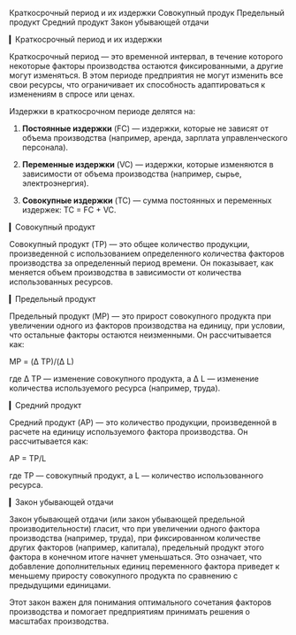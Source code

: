 Краткосрочный период и их издержки
Совокупный продук
Предельный продукт
Средний продукт
Закон убывающей отдачи


▎Краткосрочный период и их издержки

Краткосрочный период — это временной интервал, в течение которого некоторые факторы производства остаются фиксированными, а другие могут изменяться. В этом периоде предприятия не могут изменить все свои ресурсы, что ограничивает их способность адаптироваться к изменениям в спросе или ценах.

Издержки в краткосрочном периоде делятся на:

1. **Постоянные издержки** (FC) — издержки, которые не зависят от объема производства (например, аренда, зарплата управленческого персонала).

2. **Переменные издержки** (VC) — издержки, которые изменяются в зависимости от объема производства (например, сырье, электроэнергия).

3. **Совокупные издержки** (TC) — сумма постоянных и переменных издержек: TC = FC + VC.

▎Совокупный продукт

Совокупный продукт (TP) — это общее количество продукции, произведенной с использованием определенного количества факторов производства за определенный период времени. Он показывает, как меняется объем производства в зависимости от количества использованных ресурсов.

▎Предельный продукт

Предельный продукт (MP) — это прирост совокупного продукта при увеличении одного из факторов производства на единицу, при условии, что остальные факторы остаются неизменными. Он рассчитывается как:

 MP = (Δ TP)/(Δ L) 

где  Δ TP  — изменение совокупного продукта, а  Δ L  — изменение количества используемого ресурса (например, труда).

▎Средний продукт

Средний продукт (AP) — это количество продукции, произведенной в расчете на единицу используемого фактора производства. Он рассчитывается как:

 AP = TP/L 

где  TP  — совокупный продукт, а  L  — количество использованного ресурса.

▎Закон убывающей отдачи

Закон убывающей отдачи (или закон убывающей предельной производительности) гласит, что при увеличении одного фактора производства (например, труда), при фиксированном количестве других факторов (например, капитала), предельный продукт этого фактора в конечном итоге начнет уменьшаться. Это означает, что добавление дополнительных единиц переменного фактора приведет к меньшему приросту совокупного продукта по сравнению с предыдущими единицами.

Этот закон важен для понимания оптимального сочетания факторов производства и помогает предприятиям принимать решения о масштабах производства.
